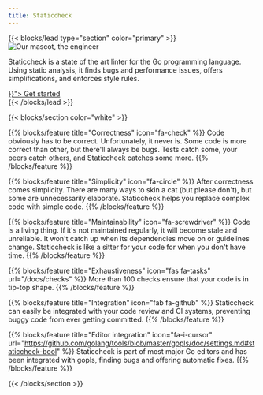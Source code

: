 ```yaml
---
title: Staticcheck
---
```



{{< blocks/lead type="section" color="primary" >}}
<img style="height: auto; width: auto; max-height: 300px; max-width: 100%" src="/img/logo.svg" alt="Our mascot, the engineer" />

Staticcheck is a state of the art linter for the Go programming language.
Using static analysis, it finds bugs and performance issues, offers simplifications, and enforces style rules.


<div class="mx-auto">
	<a class="btn btn-lg btn-secondary mr-3 mb-4" href="{{< relref "/docs" >}}">
		Get started <i class="fas fa-arrow-alt-circle-right ml-2"></i>
	</a>
</div>
{{< /blocks/lead >}}

{{< blocks/section color="white" >}}

{{% blocks/feature title="Correctness" icon="fa-check" %}}
Code obviously has to be correct. Unfortunately, it never
is. Some code is more correct than other, but there'll
always be bugs. Tests catch some, your peers catch others,
and Staticcheck catches some more.
{{% /blocks/feature %}}


{{% blocks/feature title="Simplicity" icon="fa-circle" %}}
After correctness comes simplicity. There are many ways to
skin a cat (but please don't), but some are unnecessarily
elaborate. Staticcheck helps you replace complex code with
simple code.
{{% /blocks/feature %}}

{{% blocks/feature title="Maintainability" icon="fa-screwdriver" %}}
Code is a living thing. If it's not maintained regularly,
it will become stale and unreliable. It won't catch up
when its dependencies move on or guidelines change.
Staticcheck is like a sitter for your code for when you
don't have time.
{{% /blocks/feature %}}


{{% blocks/feature title="Exhaustiveness" icon="fas fa-tasks" url="/docs/checks" %}}
More than 100 checks ensure that your code is in tip-top shape.
{{% /blocks/feature %}}


{{% blocks/feature title="Integration" icon="fab fa-github"  %}}
Staticcheck can easily be integrated with your code review and CI systems, preventing buggy code from ever getting committed.
{{% /blocks/feature %}}


{{% blocks/feature title="Editor integration" icon="fa-i-cursor" url="https://github.com/golang/tools/blob/master/gopls/doc/settings.md#staticcheck-bool" %}}
Staticcheck is part of most major Go editors and has been integrated with gopls, finding bugs and offering automatic fixes.
{{% /blocks/feature %}}


{{< /blocks/section >}}

<link rel="prefetch" href="/docs/">

